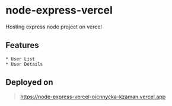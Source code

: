 # node-express-vercel

Hosting express node project on vercel

## Features

    * User List
    * User Details

## Deployed on

> <https://node-express-vercel-oicnnycka-kzaman.vercel.app>
